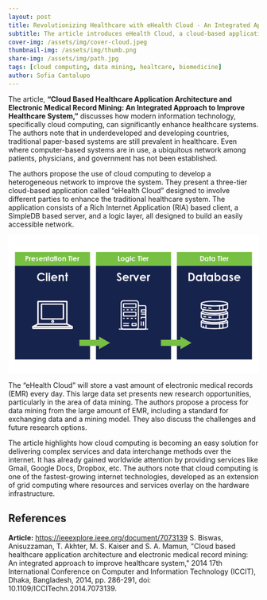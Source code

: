 ```yaml
---
layout: post
title: Revolutionizing Healthcare with eHealth Cloud - An Integrated Approach for a Healthier Future 
subtitle: The article introduces eHealth Cloud, a cloud-based application aimed at creating a heterogeneous network among patients, physicians, and government, thereby improving healthcare, particularly in developing countries.
cover-img: /assets/img/cover-cloud.jpeg
thumbnail-img: /assets/img/thumb.png
share-img: /assets/img/path.jpg
tags: [cloud computing, data mining, healtcare, biomedicine]
author: Sofia Cantalupo
---
```


The article, **“Cloud Based Healthcare Application Architecture and Electronic Medical Record Mining: An Integrated Approach to Improve Healthcare System,”** discusses how modern information technology, specifically cloud computing, can significantly enhance healthcare systems. The authors note that in underdeveloped and developing countries, traditional paper-based systems are still prevalent in healthcare. Even where computer-based systems are in use, a ubiquitous network among patients, physicians, and government has not been established.

The authors propose the use of cloud computing to develop a heterogeneous network to improve the system. They present a three-tier cloud-based application called “eHealth Cloud” designed to involve different parties to enhance the traditional healthcare system. The application consists of a Rich Internet Application (RIA) based client, a SimpleDB based server, and a logic layer, all designed to build an easily accessible network.

![Three-Tier-Architecture](/assets/img/three-tier-arch.png)

The “eHealth Cloud” will store a vast amount of electronic medical records (EMR) every day. This large data set presents new research opportunities, particularly in the area of data mining. The authors propose a process for data mining from the large amount of EMR, including a standard for exchanging data and a mining model. They also discuss the challenges and future research options.

The article highlights how cloud computing is becoming an easy solution for delivering complex services and data interchange methods over the internet. It has already gained worldwide attention by providing services like Gmail, Google Docs, Dropbox, etc. The authors note that cloud computing is one of the fastest-growing internet technologies, developed as an extension of grid computing where resources and services overlay on the hardware infrastructure.

## References
**Article:** https://ieeexplore.ieee.org/document/7073139
S. Biswas, Anisuzzaman, T. Akhter, M. S. Kaiser and S. A. Mamun, "Cloud based healthcare application architecture and electronic medical record mining: An integrated approach to improve healthcare system," 2014 17th International Conference on Computer and Information Technology (ICCIT), Dhaka, Bangladesh, 2014, pp. 286-291, doi: 10.1109/ICCITechn.2014.7073139.

